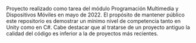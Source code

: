 Proyecto realizado como tarea del módulo Programación Multimedia y Dispositivos Móviles en mayo de 2022. El propósito de mantener público este repositorio es demostrar un mínimo nivel de competencia tanto en Unity como en C#.
Cabe destacar que al tratarse de un proyecto antiguo la calidad del código es inferior a la de proyectos más recientes.
